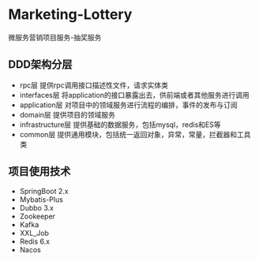 # Marketing-Lottery
微服务营销项目服务-抽奖服务

## DDD架构分层
+ rpc层            提供rpc调用接口描述性文件，请求实体类
+ interfaces层     将application的接口暴露出去，供前端或者其他服务进行调用
+ application层    对项目中的领域服务进行流程的编排，事件的发布与订阅
+ domain层         提供项目的领域服务
+ infrastructure层 提供基础的数据服务，包括mysql，redis和ES等
+ common层         提供通用模块，包括统一返回对象，异常，常量，拦截器和工具类

## 项目使用技术
+ SpringBoot 2.x
+ Mybatis-Plus
+ Dubbo 3.x
+ Zookeeper
+ Kafka
+ XXL_Job
+ Redis 6.x
+ Nacos
